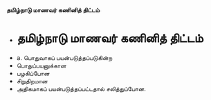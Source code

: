 **தமிழ்நாடு மாணவர் கணினித் திட்டம்**
- # தமிழ்நாடு மாணவர் கணினித் திட்டம்
- a. பொதுவாகப் பயன்படுத்தப்படுகின்ற
- பொதுப்பயனுக்கான
- பழகிப்போன
- சிறுதிறமான
- அதிகமாகப் பயன்படுத்தப்பட்டதால் சலித்துப்போன.

